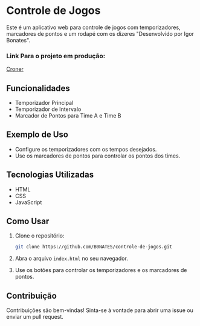 # Controle de Jogos

Este é um aplicativo web para controle de jogos com temporizadores, marcadores de pontos e um rodapé com os dizeres "Desenvolvido por Igor Bonates".

### Link Para o projeto em produção: 
[Croner](https://croner.vercel.app/)


## Funcionalidades

- Temporizador Principal
- Temporizador de Intervalo
- Marcador de Pontos para Time A e Time B

## Exemplo de Uso

- Configure os temporizadores com os tempos desejados.
- Use os marcadores de pontos para controlar os pontos dos times.
  

## Tecnologias Utilizadas

- HTML
- CSS
- JavaScript

## Como Usar

1. Clone o repositório:

   ```bash
   git clone https://github.com/B0NATES/controle-de-jogos.git
2. Abra o arquivo ` index.html ` no seu navegador.

3. Use os botões para controlar os temporizadores e os marcadores de pontos.

## Contribuição
Contribuições são bem-vindas! Sinta-se à vontade para abrir uma issue ou enviar um pull request.
